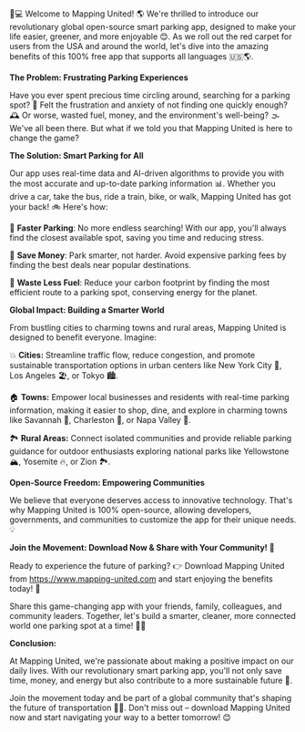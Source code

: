 🚗💻 Welcome to Mapping United! 🌎 We're thrilled to introduce our revolutionary global open-source smart parking app, designed to make your life easier, greener, and more enjoyable 😊. As we roll out the red carpet for users from the USA and around the world, let's dive into the amazing benefits of this 100% free app that supports all languages 🇺🇸🌎.

**The Problem: Frustrating Parking Experiences**

Have you ever spent precious time circling around, searching for a parking spot? 💪 Felt the frustration and anxiety of not finding one quickly enough? 🕰️ Or worse, wasted fuel, money, and the environment's well-being? 🌫️ We've all been there. But what if we told you that Mapping United is here to change the game?

**The Solution: Smart Parking for All**

Our app uses real-time data and AI-driven algorithms to provide you with the most accurate and up-to-date parking information 📊. Whether you drive a car, take the bus, ride a train, bike, or walk, Mapping United has got your back! 🚲 Here's how:

📍 **Faster Parking**: No more endless searching! With our app, you'll always find the closest available spot, saving you time and reducing stress.

💸 **Save Money**: Park smarter, not harder. Avoid expensive parking fees by finding the best deals near popular destinations.

🌟 **Waste Less Fuel**: Reduce your carbon footprint by finding the most efficient route to a parking spot, conserving energy for the planet.

**Global Impact: Building a Smarter World**

From bustling cities to charming towns and rural areas, Mapping United is designed to benefit everyone. Imagine:

💥 **Cities:** Streamline traffic flow, reduce congestion, and promote sustainable transportation options in urban centers like New York City 🗽️, Los Angeles 🏖️, or Tokyo 🏙️.

🏠 **Towns:** Empower local businesses and residents with real-time parking information, making it easier to shop, dine, and explore in charming towns like Savannah 🌳, Charleston 👣, or Napa Valley 🍷.

🏞️ **Rural Areas:** Connect isolated communities and provide reliable parking guidance for outdoor enthusiasts exploring national parks like Yellowstone 🏔️, Yosemite 🔥, or Zion 🏞️.

**Open-Source Freedom: Empowering Communities**

We believe that everyone deserves access to innovative technology. That's why Mapping United is 100% open-source, allowing developers, governments, and communities to customize the app for their unique needs. 💡

**Join the Movement: Download Now & Share with Your Community! 🚀**

Ready to experience the future of parking? 👉 Download Mapping United from https://www.mapping-united.com and start enjoying the benefits today! 🎉

Share this game-changing app with your friends, family, colleagues, and community leaders. Together, let's build a smarter, cleaner, more connected world one parking spot at a time! 💪🌟

**Conclusion:**

At Mapping United, we're passionate about making a positive impact on our daily lives. With our revolutionary smart parking app, you'll not only save time, money, and energy but also contribute to a more sustainable future 🌱.

Join the movement today and be part of a global community that's shaping the future of transportation 🚀💥. Don't miss out – download Mapping United now and start navigating your way to a better tomorrow! 😊